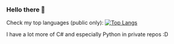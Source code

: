 ### Hello there 👋

Check my top languages (public only):
[![Top Langs](https://github-readme-stats.vercel.app/api/top-langs/?username=kysose&langs_count=10)](https://github.com/kysose/github-readme-stats)

I have a lot more of C# and especially Python in private repos :D


<!--
**kysose/kysose** is a ✨ _special_ ✨ repository because its `README.md` (this file) appears on your GitHub profile.

Here are some ideas to get you started:

- 🔭 I’m currently working on ...
- 🌱 I’m currently learning ...
- 👯 I’m looking to collaborate on ...
- 🤔 I’m looking for help with ...
- 💬 Ask me about ...
- 📫 How to reach me: ...
- 😄 Pronouns: ...
- ⚡ Fun fact: ...
-->
